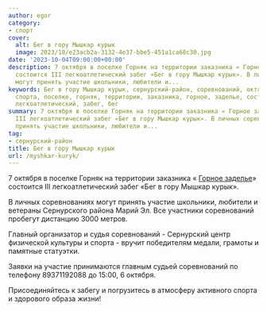 ```yaml
---
author: egor
category:
- спорт
cover:
  alt: Бег в гору Мышкар курык
  image: 2023/10/e23acb2a-3132-4e37-bbe5-451a1ca68c30.jpg
date: '2023-10-04T09:00:00+00:00'
description: 7 октября в поселке Горняк на территории заказника « Горное заделье»
  состоится III легкоатлетический забег «Бег в гору Мышкар курык». В личных соревнованиях
  могут принять участие школьники, любители и...
keywords: Бег в гору Мышкар курык, сернурский-район, соревнований, октября, участие,
  спорта, поселке, горняк, территории, заказника, горное, заделье, состоится, iii,
  легкоатлетический, забег, бег
summary: 7 октября в поселке Горняк на территории заказника « Горное заделье» состоится
  III легкоатлетический забег «Бег в гору Мышкар курык». В личных соревнованиях могут
  принять участие школьники, любители и...
tag:
- сернурский-район
title: Бег в гору Мышкар курык
url: /myshkar-kuryk/
---
```


7 октября в поселке Горняк на территории заказника « [Горное заделье](/kamenolomni-marij-el-gornoe-zadele/)» состоится III легкоатлетический забег «Бег в гору Мышкар курык».

В личных соревнованиях могут принять участие школьники, любители и ветераны Сернурского района Марий Эл. Все участники соревнований пробегут дистанцию 3000 метров.

Главный организатор и судья соревнований \- Сернурский центр физической культуры и спорта \- вручит победителям медали, грамоты и памятные статуэтки.

Заявки на участие принимаются главным судьей соревнований по телефону 89371192088 до 15:00, 6 октября.

Присоединяйтесь к забегу и погрузитесь в атмосферу активного спорта и здорового образа жизни!